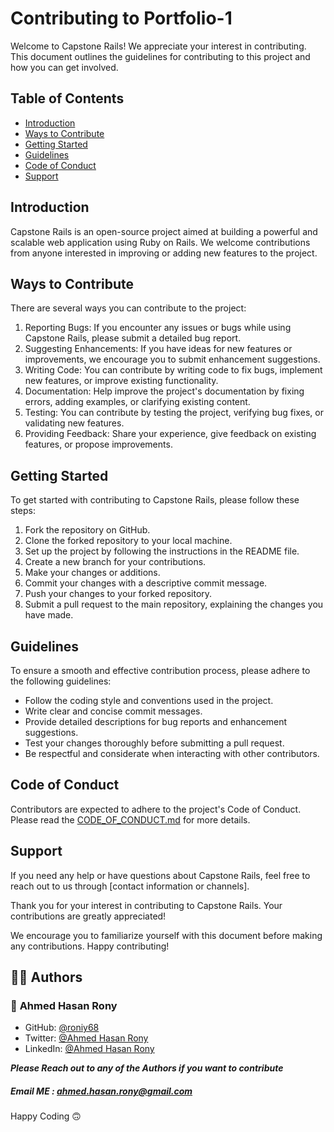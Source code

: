 # Contributing to Portfolio-1

Welcome to Capstone Rails! We appreciate your interest in contributing. This document outlines the guidelines for contributing to this project and how you can get involved.

## Table of Contents

- [Introduction](#introduction)
- [Ways to Contribute](#ways-to-contribute)
- [Getting Started](#getting-started)
- [Guidelines](#guidelines)
- [Code of Conduct](#code-of-conduct)
- [Support](#support)

## Introduction

Capstone Rails is an open-source project aimed at building a powerful and scalable web application using Ruby on Rails. We welcome contributions from anyone interested in improving or adding new features to the project.

## Ways to Contribute

There are several ways you can contribute to the project:

1. Reporting Bugs: If you encounter any issues or bugs while using Capstone Rails, please submit a detailed bug report.
2. Suggesting Enhancements: If you have ideas for new features or improvements, we encourage you to submit enhancement suggestions.
3. Writing Code: You can contribute by writing code to fix bugs, implement new features, or improve existing functionality.
4. Documentation: Help improve the project's documentation by fixing errors, adding examples, or clarifying existing content.
5. Testing: You can contribute by testing the project, verifying bug fixes, or validating new features.
6. Providing Feedback: Share your experience, give feedback on existing features, or propose improvements.

## Getting Started

To get started with contributing to Capstone Rails, please follow these steps:

1. Fork the repository on GitHub.
2. Clone the forked repository to your local machine.
3. Set up the project by following the instructions in the README file.
4. Create a new branch for your contributions.
5. Make your changes or additions.
6. Commit your changes with a descriptive commit message.
7. Push your changes to your forked repository.
8. Submit a pull request to the main repository, explaining the changes you have made.

## Guidelines

To ensure a smooth and effective contribution process, please adhere to the following guidelines:

- Follow the coding style and conventions used in the project.
- Write clear and concise commit messages.
- Provide detailed descriptions for bug reports and enhancement suggestions.
- Test your changes thoroughly before submitting a pull request.
- Be respectful and considerate when interacting with other contributors.

## Code of Conduct

Contributors are expected to adhere to the project's Code of Conduct. Please read the [CODE_OF_CONDUCT.md](link/to/CODE_OF_CONDUCT.md) for more details.

## Support

If you need any help or have questions about Capstone Rails, feel free to reach out to us through [contact information or channels].

Thank you for your interest in contributing to Capstone Rails. Your contributions are greatly appreciated!

We encourage you to familiarize yourself with this document before making any contributions. Happy contributing!

## 👨‍💻 Authors <a name=author></a>


### 👤 **Ahmed Hasan Rony**

- GitHub: [@roniy68](https://github.com/roniy68)
- Twitter: [@Ahmed Hasan Rony](https://twitter.com/ahroniy)
- LinkedIn: [@Ahmed Hasan Rony](https://www.linkedin.com/in/ahroniy/)


**_Please Reach out to any of the Authors if you want to contribute_**

##### Email ME : [ahmed.hasan.rony@gmail.com](mailto:ahmed.hasan.rony@gmail.com)

Happy Coding 🙃

